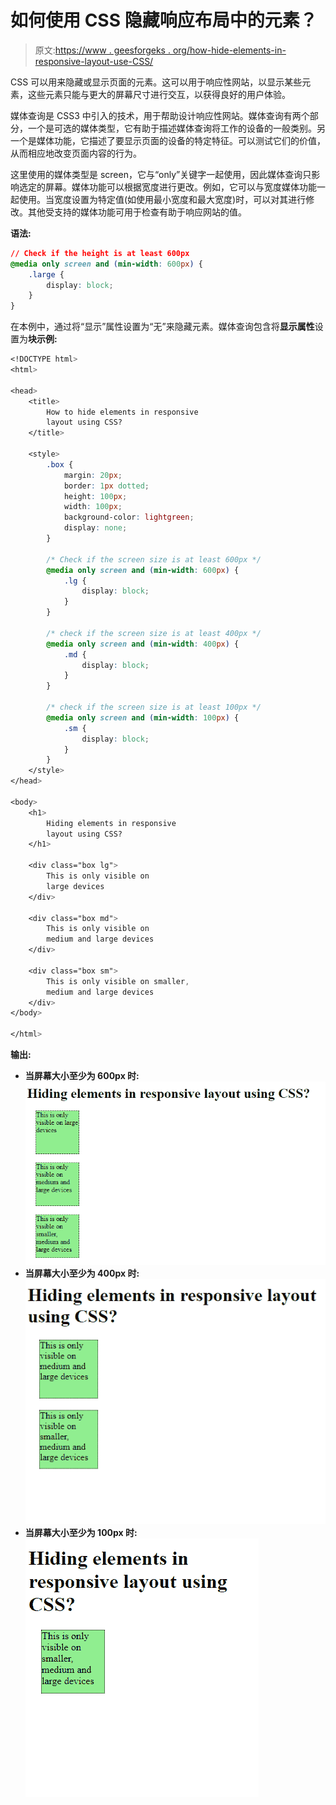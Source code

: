 # 如何使用 CSS 隐藏响应布局中的元素？

> 原文:[https://www . geesforgeks . org/how-hide-elements-in-responsive-layout-use-CSS/](https://www.geeksforgeeks.org/how-to-hide-elements-in-responsive-layout-using-css/)

CSS 可以用来隐藏或显示页面的元素。这可以用于响应性网站，以显示某些元素，这些元素只能与更大的屏幕尺寸进行交互，以获得良好的用户体验。

媒体查询是 CSS3 中引入的技术，用于帮助设计响应性网站。媒体查询有两个部分，一个是可选的媒体类型，它有助于描述媒体查询将工作的设备的一般类别。另一个是媒体功能，它描述了要显示页面的设备的特定特征。可以测试它们的价值，从而相应地改变页面内容的行为。

这里使用的媒体类型是 screen，它与“only”关键字一起使用，因此媒体查询只影响选定的屏幕。媒体功能可以根据宽度进行更改。例如，它可以与宽度媒体功能一起使用。当宽度设置为特定值(如使用最小宽度和最大宽度)时，可以对其进行修改。其他受支持的媒体功能可用于检查有助于响应网站的值。

**语法:**

```css
// Check if the height is at least 600px
@media only screen and (min-width: 600px) {
    .large {
        display: block;
    }
}
```

在本例中，通过将“显示”属性设置为“无”来隐藏元素。媒体查询包含将**显示属性**设置为**块示例:**

```css
<!DOCTYPE html>
<html>

<head>
    <title>
        How to hide elements in responsive
        layout using CSS?
    </title>

    <style>
        .box {
            margin: 20px;
            border: 1px dotted;
            height: 100px;
            width: 100px;
            background-color: lightgreen;
            display: none;
        }

        /* Check if the screen size is at least 600px */
        @media only screen and (min-width: 600px) {
            .lg {
                display: block;
            }
        }

        /* check if the screen size is at least 400px */
        @media only screen and (min-width: 400px) {
            .md {
                display: block;
            }
        }

        /* check if the screen size is at least 100px */
        @media only screen and (min-width: 100px) {
            .sm {
                display: block;
            }
        }
    </style>
</head>

<body>
    <h1>
        Hiding elements in responsive
        layout using CSS?
    </h1>

    <div class="box lg">
        This is only visible on
        large devices
    </div>

    <div class="box md">
        This is only visible on
        medium and large devices
    </div>

    <div class="box sm">
        This is only visible on smaller,
        medium and large devices
    </div>
</body>

</html>
```

**输出:**

*   **当屏幕大小至少为 600px 时:**
    ![large-600](img/8448e3c67810e9b4f1a0441f815551a3.png)
*   **当屏幕大小至少为 400px 时:**
    ![medium-400](img/d74e6e01a328285f463da196286cee48.png)
*   **当屏幕大小至少为 100px 时:**
    ![small-100](img/df23156b63232bb525bb60ab60e05ffa.png)